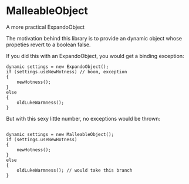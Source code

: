 MalleableObject
=============

A more practical ExpandoObject 

The motivation behind this library is to provide an dynamic object whose propeties revert to a boolean false.

If you did this with an ExpandoObject, you would get a binding exception:
<pre><code>dynamic settings = new ExpandoObject();
if (settings.useNewHotness) // boom, exception
{
    newHotness();
}
else
{
    oldLukeWarmness();
}
</pre></code>But with this sexy little number, no exceptions would be thrown:
<pre><code>
dynamic settings = new MalleableObject();
if (settings.useNewHotness)
{
    newHotness();
}
else
{
    oldLukeWarmness(); // would take this branch
}
</pre></code>    

